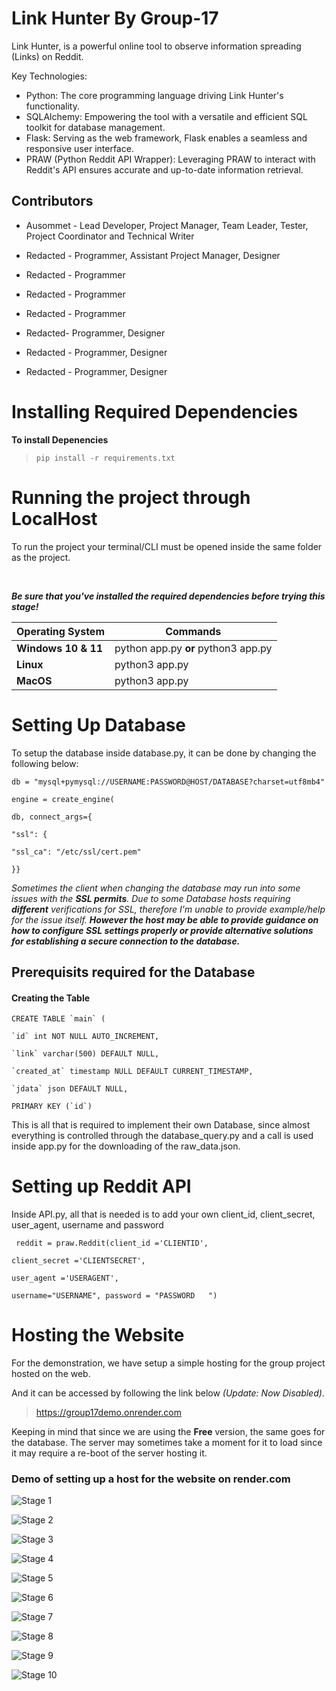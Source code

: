 
#  Link Hunter By Group-17

  Link Hunter, is a powerful online tool to observe information spreading (Links) on Reddit.

  Key Technologies:
 - Python: The core programming language driving Link Hunter's
   functionality.
 - SQLAlchemy: Empowering the tool with a versatile and efficient SQL   
   toolkit for database management.
 - Flask: Serving as the web framework, Flask enables a seamless and   
   responsive user interface.
 - PRAW (Python Reddit API Wrapper): Leveraging PRAW to interact with   
   Reddit's API ensures accurate and up-to-date information retrieval.

  

##  Contributors

  

* Ausommet - Lead Developer, Project Manager, Team Leader, Tester, Project Coordinator and Technical Writer

  

* Redacted - Programmer, Assistant Project Manager, Designer

  

* Redacted - Programmer

  

* Redacted - Programmer

  

* Redacted - Programmer

  

* Redacted- Programmer, Designer

  

* Redacted - Programmer, Designer

  

* Redacted - Programmer, Designer

  

  

#  Installing Required Dependencies

  

**To install Depenencies**

  

> `pip install -r requirements.txt`

  

#  Running the project through LocalHost

To run the project your terminal/CLI must be opened inside the same folder as the project.

<br/>

***Be sure that you've installed the required dependencies before trying this stage!***

  

|Operating System|Commands  |
|--|--|
|**Windows 10 & 11**  |python app.py **or** python3 app.py  |
|**Linux**  |python3 app.py  |
| **MacOS** | python3 app.py |

  

#  Setting Up Database

  
To setup the database inside database.py, it can be done by changing the following below:

  

    db = "mysql+pymysql://USERNAME:PASSWORD@HOST/DATABASE?charset=utf8mb4"
    
    engine = create_engine(
    
    db, connect_args={
    
    "ssl": {
    
    "ssl_ca": "/etc/ssl/cert.pem"
    
    }}

*Sometimes the client when changing the database may run into some issues with the **SSL permits**. Due to some Database hosts requiring **different** verifications for SSL, therefore I'm unable to provide example/help for the issue itself. **However the host may be able to provide guidance on how to configure SSL settings properly or provide alternative solutions for establishing a secure connection to the database.***

  

##  Prerequisits required for the Database

####  Creating the Table

  

    CREATE TABLE `main` (
    
    `id` int NOT NULL AUTO_INCREMENT,
    
    `link` varchar(500) DEFAULT NULL,
    
    `created_at` timestamp NULL DEFAULT CURRENT_TIMESTAMP,
    
    `jdata` json DEFAULT NULL,
    
    PRIMARY KEY (`id`)

  

This is all that is required to implement their own Database, since almost everything is controlled through the database_query.py and a call is used inside app.py for the downloading of the raw_data.json.

#  Setting up Reddit API
 Inside API.py, all that is needed is to add your own client_id, client_secret, user_agent, username and password
 

     reddit = praw.Reddit(client_id ='CLIENTID',
    
    client_secret ='CLIENTSECRET',
    
    user_agent ='USERAGENT',
    
    username="USERNAME", password = "PASSWORD	")

#  Hosting the Website

For the demonstration, we have setup a simple hosting for the group project hosted on the web.

And it can be accessed by following the link below *(Update: Now Disabled)*.

> https://group17demo.onrender.com

  

Keeping in mind that since we are using the **Free** version, the same goes for the database. The server may sometimes take a moment for it to load since it may require a re-boot of the server hosting it.

###  Demo of setting up a host for the website on render.com

  

![Stage 1](IFRM/1.png?raw=true)

![Stage 2](IFRM/2.png?raw=true)

![Stage 3](IFRM/3.png?raw=true)

![Stage 4](IFRM/4.png?raw=true)

![Stage 5](IFRM/5.png?raw=true)

![Stage 6](IFRM/6.png?raw=true)

![Stage 7](IFRM/7.png?raw=true)

![Stage 8](IFRM/8.png?raw=true)

![Stage 9](IFRM/9.png?raw=true)

![Stage 10](IFRM/10.png?raw=true)
